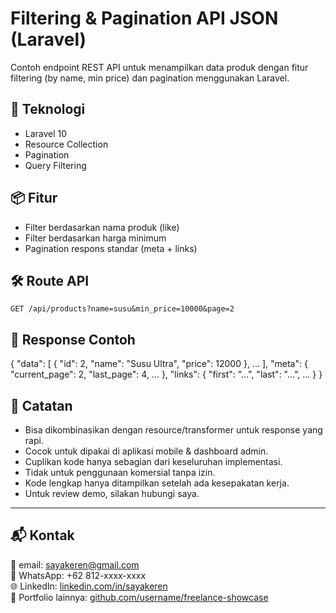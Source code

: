 # Filtering & Pagination API JSON (Laravel)

Contoh endpoint REST API untuk menampilkan data produk dengan fitur filtering (by name, min price) dan pagination menggunakan Laravel.

## 🔧 Teknologi

- Laravel 10
- Resource Collection
- Pagination
- Query Filtering

## 📦 Fitur

- Filter berdasarkan nama produk (like)
- Filter berdasarkan harga minimum
- Pagination respons standar (meta + links)

## 🛠️ Route API

```http
GET /api/products?name=susu&min_price=10000&page=2
```

## 🔁 Response Contoh

{
"data": [
{ "id": 2, "name": "Susu Ultra", "price": 12000 },
...
],
"meta": {
"current_page": 2,
"last_page": 4,
...
},
"links": {
"first": "...",
"last": "...",
...
}
}

## 📝 Catatan

- Bisa dikombinasikan dengan resource/transformer untuk response yang rapi.
- Cocok untuk dipakai di aplikasi mobile & dashboard admin.
- Cuplikan kode hanya sebagian dari keseluruhan implementasi.
- Tidak untuk penggunaan komersial tanpa izin.
- Kode lengkap hanya ditampilkan setelah ada kesepakatan kerja.
- Untuk review demo, silakan hubungi saya.

---

## 📬 Kontak

📧 email: sayakeren@gmail.com  
📱 WhatsApp: +62 812-xxxx-xxxx  
🌐 LinkedIn: [linkedin.com/in/sayakeren](https://linkedin.com/in/sayakeren)  
📂 Portfolio lainnya: [github.com/username/freelance-showcase](https://github.com/username/freelance-showcase)
